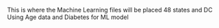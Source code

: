 This is where the Machine Learning files will be placed
48 states and DC 
Using Age data and Diabetes for ML model
